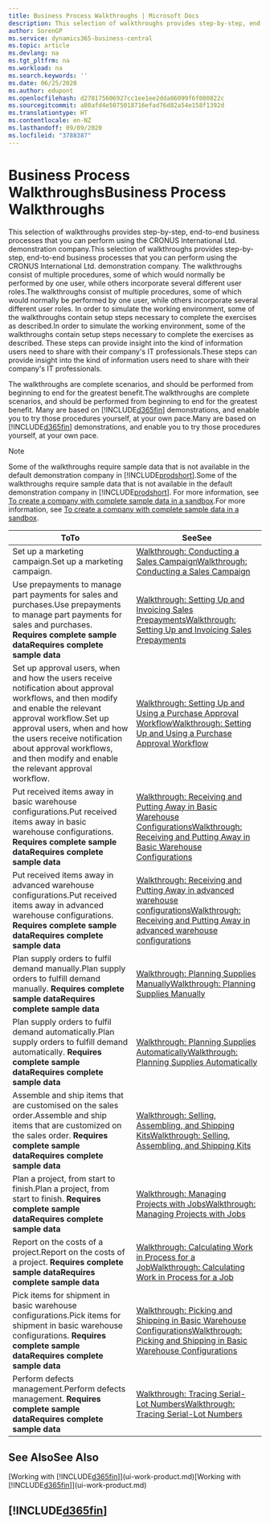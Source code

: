 ```yaml
---
title: Business Process Walkthroughs | Microsoft Docs
description: This selection of walkthroughs provides step-by-step, end-to-end business processes that you can perform using the CRONUS International Ltd. demonstration company. The walkthroughs consist of multiple procedures, some of which would normally be performed by one user, while others incorporate several different user roles. In order to simulate the working environment, some of the walkthroughs contain setup steps necessary to complete the exercises as described. These steps can provide insight into the kind of information users need to share with their company's IT professionals.
author: SorenGP
ms.service: dynamics365-business-central
ms.topic: article
ms.devlang: na
ms.tgt_pltfrm: na
ms.workload: na
ms.search.keywords: ''
ms.date: 06/25/2020
ms.author: edupont
ms.openlocfilehash: d278175606927cc1ee1ee2dda86099f6f080822c
ms.sourcegitcommit: a80afd4e5075018716efad76d82a54e158f1392d
ms.translationtype: HT
ms.contentlocale: en-NZ
ms.lasthandoff: 09/09/2020
ms.locfileid: "3788387"
---
```

# <a name="business-process-walkthroughs"></a><span data-ttu-id="ba4c0-106">Business Process Walkthroughs</span><span class="sxs-lookup"><span data-stu-id="ba4c0-106">Business Process Walkthroughs</span></span>

<span data-ttu-id="ba4c0-107">This selection of walkthroughs provides step-by-step, end-to-end business processes that you can perform using the CRONUS International Ltd. demonstration company.</span><span class="sxs-lookup"><span data-stu-id="ba4c0-107">This selection of walkthroughs provides step-by-step, end-to-end business processes that you can perform using the CRONUS International Ltd. demonstration company.</span></span> <span data-ttu-id="ba4c0-108">The walkthroughs consist of multiple procedures, some of which would normally be performed by one user, while others incorporate several different user roles.</span><span class="sxs-lookup"><span data-stu-id="ba4c0-108">The walkthroughs consist of multiple procedures, some of which would normally be performed by one user, while others incorporate several different user roles.</span></span> <span data-ttu-id="ba4c0-109">In order to simulate the working environment, some of the walkthroughs contain setup steps necessary to complete the exercises as described.</span><span class="sxs-lookup"><span data-stu-id="ba4c0-109">In order to simulate the working environment, some of the walkthroughs contain setup steps necessary to complete the exercises as described.</span></span> <span data-ttu-id="ba4c0-110">These steps can provide insight into the kind of information users need to share with their company's IT professionals.</span><span class="sxs-lookup"><span data-stu-id="ba4c0-110">These steps can provide insight into the kind of information users need to share with their company's IT professionals.</span></span>  

 <span data-ttu-id="ba4c0-111">The walkthroughs are complete scenarios, and should be performed from beginning to end for the greatest benefit.</span><span class="sxs-lookup"><span data-stu-id="ba4c0-111">The walkthroughs are complete scenarios, and should be performed from beginning to end for the greatest benefit.</span></span> <span data-ttu-id="ba4c0-112">Many are based on [!INCLUDE[d365fin](includes/d365fin_md.md)] demonstrations, and enable you to try those procedures yourself, at your own pace.</span><span class="sxs-lookup"><span data-stu-id="ba4c0-112">Many are based on [!INCLUDE[d365fin](includes/d365fin_md.md)] demonstrations, and enable you to try those procedures yourself, at your own pace.</span></span>  

> [!NOTE]
> <span data-ttu-id="ba4c0-113">Some of the walkthroughs require sample data that is not available in the default demonstration company in [!INCLUDE[prodshort](includes/prodshort.md)].</span><span class="sxs-lookup"><span data-stu-id="ba4c0-113">Some of the walkthroughs require sample data that is not available in the default demonstration company in [!INCLUDE[prodshort](includes/prodshort.md)].</span></span> <span data-ttu-id="ba4c0-114">For more information, see [To create a company with complete sample data in a sandbox](across-how-create-sandbox-environment.md#to-create-a-company-with-complete-sample-data-in-a-sandbox).</span><span class="sxs-lookup"><span data-stu-id="ba4c0-114">For more information, see [To create a company with complete sample data in a sandbox](across-how-create-sandbox-environment.md#to-create-a-company-with-complete-sample-data-in-a-sandbox).</span></span>

|<span data-ttu-id="ba4c0-115">To</span><span class="sxs-lookup"><span data-stu-id="ba4c0-115">To</span></span>|<span data-ttu-id="ba4c0-116">See</span><span class="sxs-lookup"><span data-stu-id="ba4c0-116">See</span></span>|  
|--------|---------|  
|<span data-ttu-id="ba4c0-117">Set up a marketing campaign.</span><span class="sxs-lookup"><span data-stu-id="ba4c0-117">Set up a marketing campaign.</span></span>|[<span data-ttu-id="ba4c0-118">Walkthrough: Conducting a Sales Campaign</span><span class="sxs-lookup"><span data-stu-id="ba4c0-118">Walkthrough: Conducting a Sales Campaign</span></span>](walkthrough-conducting-a-sales-campaign.md)|  
|<span data-ttu-id="ba4c0-119">Use prepayments to manage part payments for sales and purchases.</span><span class="sxs-lookup"><span data-stu-id="ba4c0-119">Use prepayments to manage part payments for sales and purchases.</span></span> <span data-ttu-id="ba4c0-120">**Requires complete sample data**</span><span class="sxs-lookup"><span data-stu-id="ba4c0-120">**Requires complete sample data**</span></span> |[<span data-ttu-id="ba4c0-121">Walkthrough: Setting Up and Invoicing Sales Prepayments</span><span class="sxs-lookup"><span data-stu-id="ba4c0-121">Walkthrough: Setting Up and Invoicing Sales Prepayments</span></span>](walkthrough-setting-up-and-invoicing-sales-prepayments.md)|  
|<span data-ttu-id="ba4c0-122">Set up approval users, when and how the users receive notification about approval workflows, and then modify and enable the relevant approval workflow.</span><span class="sxs-lookup"><span data-stu-id="ba4c0-122">Set up approval users, when and how the users receive notification about approval workflows, and then modify and enable the relevant approval workflow.</span></span>|[<span data-ttu-id="ba4c0-123">Walkthrough: Setting Up and Using a Purchase Approval Workflow</span><span class="sxs-lookup"><span data-stu-id="ba4c0-123">Walkthrough: Setting Up and Using a Purchase Approval Workflow</span></span>](walkthrough-setting-up-and-using-a-purchase-approval-workflow.md)|  
|<span data-ttu-id="ba4c0-124">Put received items away in basic warehouse configurations.</span><span class="sxs-lookup"><span data-stu-id="ba4c0-124">Put received items away in basic warehouse configurations.</span></span> <span data-ttu-id="ba4c0-125">**Requires complete sample data**</span><span class="sxs-lookup"><span data-stu-id="ba4c0-125">**Requires complete sample data**</span></span>|[<span data-ttu-id="ba4c0-126">Walkthrough: Receiving and Putting Away in Basic Warehouse Configurations</span><span class="sxs-lookup"><span data-stu-id="ba4c0-126">Walkthrough: Receiving and Putting Away in Basic Warehouse Configurations</span></span>](walkthrough-receiving-and-putting-away-in-basic-warehousing.md)|  
|<span data-ttu-id="ba4c0-127">Put received items away in advanced warehouse configurations.</span><span class="sxs-lookup"><span data-stu-id="ba4c0-127">Put received items away in advanced warehouse configurations.</span></span> <span data-ttu-id="ba4c0-128">**Requires complete sample data**</span><span class="sxs-lookup"><span data-stu-id="ba4c0-128">**Requires complete sample data**</span></span>|[<span data-ttu-id="ba4c0-129">Walkthrough: Receiving and Putting Away in advanced warehouse configurations</span><span class="sxs-lookup"><span data-stu-id="ba4c0-129">Walkthrough: Receiving and Putting Away in advanced warehouse configurations</span></span>](walkthrough-receiving-and-putting-away-in-advanced-warehousing.md)|  
|<span data-ttu-id="ba4c0-130">Plan supply orders to fulfil demand manually.</span><span class="sxs-lookup"><span data-stu-id="ba4c0-130">Plan supply orders to fulfill demand manually.</span></span> <span data-ttu-id="ba4c0-131">**Requires complete sample data**</span><span class="sxs-lookup"><span data-stu-id="ba4c0-131">**Requires complete sample data**</span></span>|[<span data-ttu-id="ba4c0-132">Walkthrough: Planning Supplies Manually</span><span class="sxs-lookup"><span data-stu-id="ba4c0-132">Walkthrough: Planning Supplies Manually</span></span>](walkthrough-planning-supplies-manually.md)|  
|<span data-ttu-id="ba4c0-133">Plan supply orders to fulfil demand automatically.</span><span class="sxs-lookup"><span data-stu-id="ba4c0-133">Plan supply orders to fulfill demand automatically.</span></span> <span data-ttu-id="ba4c0-134">**Requires complete sample data**</span><span class="sxs-lookup"><span data-stu-id="ba4c0-134">**Requires complete sample data**</span></span>|[<span data-ttu-id="ba4c0-135">Walkthrough: Planning Supplies Automatically</span><span class="sxs-lookup"><span data-stu-id="ba4c0-135">Walkthrough: Planning Supplies Automatically</span></span>](walkthrough-planning-supplies-automatically.md)|  
|<span data-ttu-id="ba4c0-136">Assemble and ship items that are customised on the sales order.</span><span class="sxs-lookup"><span data-stu-id="ba4c0-136">Assemble and ship items that are customized on the sales order.</span></span> <span data-ttu-id="ba4c0-137">**Requires complete sample data**</span><span class="sxs-lookup"><span data-stu-id="ba4c0-137">**Requires complete sample data**</span></span>|[<span data-ttu-id="ba4c0-138">Walkthrough: Selling, Assembling, and Shipping Kits</span><span class="sxs-lookup"><span data-stu-id="ba4c0-138">Walkthrough: Selling, Assembling, and Shipping Kits</span></span>](walkthrough-selling-assembling-and-shipping-kits.md)|  
|<span data-ttu-id="ba4c0-139">Plan a project, from start to finish.</span><span class="sxs-lookup"><span data-stu-id="ba4c0-139">Plan a project, from start to finish.</span></span> <span data-ttu-id="ba4c0-140">**Requires complete sample data**</span><span class="sxs-lookup"><span data-stu-id="ba4c0-140">**Requires complete sample data**</span></span>|[<span data-ttu-id="ba4c0-141">Walkthrough: Managing Projects with Jobs</span><span class="sxs-lookup"><span data-stu-id="ba4c0-141">Walkthrough: Managing Projects with Jobs</span></span>](walkthrough-managing-projects-with-jobs.md)|  
|<span data-ttu-id="ba4c0-142">Report on the costs of a project.</span><span class="sxs-lookup"><span data-stu-id="ba4c0-142">Report on the costs of a project.</span></span> <span data-ttu-id="ba4c0-143">**Requires complete sample data**</span><span class="sxs-lookup"><span data-stu-id="ba4c0-143">**Requires complete sample data**</span></span>|[<span data-ttu-id="ba4c0-144">Walkthrough: Calculating Work in Process for a Job</span><span class="sxs-lookup"><span data-stu-id="ba4c0-144">Walkthrough: Calculating Work in Process for a Job</span></span>](walkthrough-calculating-work-in-process-for-a-job.md)|  
|<span data-ttu-id="ba4c0-145">Pick items for shipment in basic warehouse configurations.</span><span class="sxs-lookup"><span data-stu-id="ba4c0-145">Pick items for shipment in basic warehouse configurations.</span></span> <span data-ttu-id="ba4c0-146">**Requires complete sample data**</span><span class="sxs-lookup"><span data-stu-id="ba4c0-146">**Requires complete sample data**</span></span>|[<span data-ttu-id="ba4c0-147">Walkthrough: Picking and Shipping in Basic Warehouse Configurations</span><span class="sxs-lookup"><span data-stu-id="ba4c0-147">Walkthrough: Picking and Shipping in Basic Warehouse Configurations</span></span>](walkthrough-picking-and-shipping-in-basic-warehousing.md)|  
|<span data-ttu-id="ba4c0-148">Perform defects management.</span><span class="sxs-lookup"><span data-stu-id="ba4c0-148">Perform defects management.</span></span> <span data-ttu-id="ba4c0-149">**Requires complete sample data**</span><span class="sxs-lookup"><span data-stu-id="ba4c0-149">**Requires complete sample data**</span></span>|[<span data-ttu-id="ba4c0-150">Walkthrough: Tracing Serial-Lot Numbers</span><span class="sxs-lookup"><span data-stu-id="ba4c0-150">Walkthrough: Tracing Serial-Lot Numbers</span></span>](walkthrough-tracing-serial-lot-numbers.md)|  

## <a name="see-also"></a><span data-ttu-id="ba4c0-151">See Also</span><span class="sxs-lookup"><span data-stu-id="ba4c0-151">See Also</span></span>

<span data-ttu-id="ba4c0-152">[Working with [!INCLUDE[d365fin](includes/d365fin_md.md)]](ui-work-product.md)</span><span class="sxs-lookup"><span data-stu-id="ba4c0-152">[Working with [!INCLUDE[d365fin](includes/d365fin_md.md)]](ui-work-product.md)</span></span>  

## [!INCLUDE[d365fin](includes/free_trial_md.md)]  
